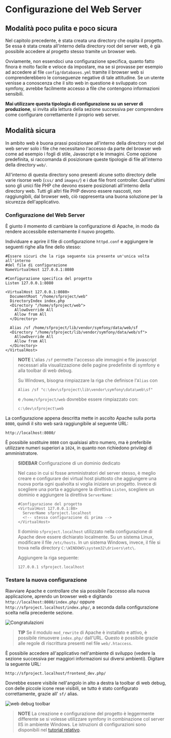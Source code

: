 Configurazione del Web Server
=============================

Modalità poco pulita e poco sicura
----------------------------------

Nel capitolo precedente, è stata creata una directory che ospita il progetto.
Se essa è stata creata all'interno della directory root del server web,
è già possibile accedere al progetto stesso tramite un browser web.

Ovviamente, non essendoci una configurazione specifica, quanto fatto finora è molto facile 
e veloce da impostare, ma se si provasse per esempio ad accedere al file `config/databases.yml` 
tramite il browser web si comprenderebbero le conseguenze negative di tale attitudine.
Se un utente venisse a conoscenza che il sito web in questione è sviluppato 
con symfony, avrebbe facilmente accesso a file che contengono informazioni sensibili.


**Mai utilizzare questa tipologia di configurazione su un server di produzione**,
si invita alla lettura della sezione successiva per comprendere come configurare
correttamente il proprio web server. 


Modalità sicura
----------------

In ambito web è buona prassi posizionare all'interno della directory root del
web server solo i file che necessitano l'accesso da parte del browser web come
ad esempio i fogli di stile, Javascript e le immagini.
Come opzione predefinita, si raccomanda di posizionare queste tipologie di file all'interno
della directory `web/`.


All'interno di questa directory sono presenti alcune sotto directory  delle varie 
risorse web (`css/` and `images/`) e i due file front controller.
Quest'ultimi sono gli unici file PHP che devono essere posizionati all'interno 
della directory web. Tutti gli altri file PHP devono essere nascosti, non raggiungibili,
dal browser web, ciò rappresenta una buona soluzione per la sicurezza dell'applicativo.


### Configurazione del Web Server

È giunto il momento di cambiare la configurazione di Apache, in modo
da rendere accessibile esternamente il nuovo progetto.

Individuare e aprire il file di configurazione `httpd.conf` e aggiungere le seguenti
righe alla fine dello stesso:

   
    #Essere sicuri che la riga seguente sia presente un'unica volta all'interno 
    #del file di configurazione
    NameVirtualHost 127.0.0.1:8080

    #Configurazione specifica del progetto
    Listen 127.0.0.1:8080

    <VirtualHost 127.0.0.1:8080>
      DocumentRoot "/home/sfproject/web"
      DirectoryIndex index.php
      <Directory "/home/sfproject/web">
        AllowOverride All
        Allow from All
      </Directory>

      Alias /sf /home/sfproject/lib/vendor/symfony/data/web/sf
      <Directory "/home/sfproject/lib/vendor/symfony/data/web/sf">
        AllowOverride All
        Allow from All
      </Directory>
    </VirtualHost>


>**NOTE**
>L'alias `/sf` permette l'accesso alle immagini e file javascript necessari
>alla visualizzazione delle pagine predefinite di symfony e alla toolbar di web debug.
>
>Su Windows, bisogna rimpiazzare la riga che definisce l'`Alias` con
>
>     Alias /sf "c:\dev\sfproject\lib\vendor\symfony\data\web\sf"
>
>e `/home/sfproject/web` dovrebbe essere rimpiazzato con:
>
>     c:\dev\sfproject\web


La configurazione appena descritta mette in ascolto Apache sulla porta `8080`,
quindi il sito web sarà raggiungibile al seguente URL:

    http://localhost:8080/

È possibile sostituire `8080` con qualsiasi altro numero, ma è preferibile utilizzare
numeri superiori a `1024`, in quanto non richiedono privilegi di amministratore.

>**SIDEBAR**
>Configurazione di un dominio dedicato
>
>Nel caso in cui si fosse amministratori del server stesso, è meglio 
>creare e configurare dei virtual host piuttosto che aggiungere una nuova porta 
>ogni qualvolta si voglia iniziare un progetto. Invece di scegliere una porta e
>aggiungere la direttiva `Listen`, scegliere un dominio e aggiungere la direttiva
>`ServerName`:
>
>     #Configurazione del progetto
>     <VirtualHost 127.0.0.1:80>
>       ServerName sfproject.localhost
>       <!-- stessa configurazione di prima -->
>     </VirtualHost>
>
>
>Il dominio `sfproject.localhost` utilizzato nella configurazione di Apache
>deve essere dichiarato localmente. Su un sistema Linux, modificare il file `/etc/hosts`.
>In un sistema Windows, invece, il file si trova nella directory `C:\WINDOWS\system32\drivers\etc\`.
>
>Aggiungere la riga seguente:
>
>     127.0.0.1 sfproject.localhost

### Testare la nuova configurazione 

Riavviare Apache e controllare che sia possibile l'accesso alla nuova applicazione,
aprendo un browser web e digitando `http://localhost:8080/index.php/` oppure
`http://sfproject.localhost/index.php/`, a seconda dalla configurazione scelta
nella precedente sezione.

![Congratulazioni](http://www.symfony-project.org/images/jobeet/1_2/01/congratulations.png)
>**TIP**
>Se il modulo `mod_rewrite` di Apache è installato e attivo, è possibile rimuovere
>`index.php/` dall'URL. Questo è possibile grazie alle regole di riscrittura presenti nel file
>`web/.htaccess`.


È possibile accedere all'applicativo nell'ambiente di sviluppo (vedere la 
sezione successiva per maggiori informazioni sui diversi ambienti). Digitare la
seguente URL:

    http://sfproject.localhost/frontend_dev.php/

Dovrebbe essere visibile nell'angolo in alto a destra la toolbar di web debug, con 
delle piccole icone rese visibili, se tutto è stato configurato correttamente,
grazie all' `sf/` alias.


![web debug toolbar](http://www.symfony-project.org/images/jobeet/1_2/01/web_debug_toolbar.png)

>**NOTE**
>La creazione e configurazione del progetto è leggermente differente se si volesse
>utilizzare symfony in combinazione col server IIS in ambiente Windows.
>Le istruzioni di configurazioni sono disponibili nel 
>[tutorial relativo](http://www.symfony-project.com/cookbook/1_0/web_server_iis).

